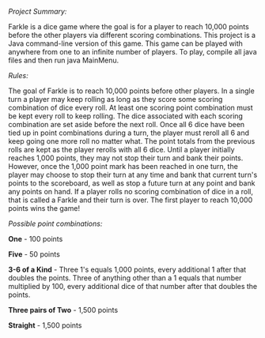 *Project Summary:*

Farkle is a dice game where the goal is for a player to reach 10,000 points before the other players via different scoring combinations. This project is a Java command-line version of this game.  This game can be played with anywhere from one to an infinite number of players. To play, compile all java files and then run java MainMenu.

*Rules:*

The goal of Farkle is to reach 10,000 points before other players. In a single turn
a player may keep rolling as long as they score some scoring combination of dice every
roll.  At least one scoring point combination must be kept every roll to keep rolling. 
The dice associated with each scoring combination are set aside before the next roll.
Once all 6 dice have been tied up in point combinations during a turn, the player must reroll all 6 and 
keep going one more roll no matter what.  The point totals from the previous rolls are kept 
as the player rerolls with all 6 dice.  Until a player initially reaches 1,000 points, they 
may not stop their turn and bank their points.  However, once the 1,000 point mark has been
reached in one turn, the player may choose to stop their turn at any time and bank that
current turn's points to the scoreboard, as well as stop a future turn at any point and bank
any points on hand.  If a player rolls no scoring combination of dice in a roll, that is called
a Farkle and their turn is over. The first player to reach 10,000 points wins the game!
            
*Possible point combinations:* 

**One** - 100 points 

**Five** - 50 points

**3-6 of a Kind** - Three 1's equals 1,000 points, every additional 1 after that doubles the points.
                Three of anything other than a 1 equals that number multiplied by 100, every additional
                dice of that number after that doubles the points.
                
**Three pairs of Two** - 1,500 points

**Straight** - 1,500 points
